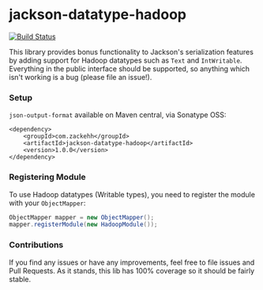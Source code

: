 # jackson-datatype-hadoop
[![Build Status](https://img.shields.io/travis/zackehh/jackson-datatype-hadoop.svg)](https://travis-ci.org/zackehh/jackson-datatype-hadoop)

This library provides bonus functionality to Jackson's serialization features by adding support for Hadoop datatypes such as `Text` and `IntWritable`. Everything in the public interface should be supported, so anything which isn't working is a bug (please file an issue!).

### Setup

`json-output-format` available on Maven central, via Sonatype OSS:

```
<dependency>
    <groupId>com.zackehh</groupId>
    <artifactId>jackson-datatype-hadoop</artifactId>
    <version>1.0.0</version>
</dependency>
```

### Registering Module

To use Hadoop datatypes (Writable types), you need to register the module with your `ObjectMapper`:

```java
ObjectMapper mapper = new ObjectMapper();
mapper.registerModule(new HadoopModule());
```

### Contributions

If you find any issues or have any improvements, feel free to file issues and Pull Requests. As it stands, this lib has 100% coverage so it should be fairly stable. 